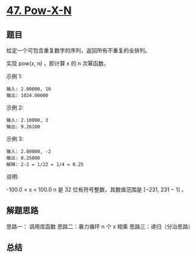 # [47. Pow-X-N](https://leetcode-cn.com/problems/powx-n/)

## 题目
给定一个可包含重复数字的序列，返回所有不重复的全排列。

实现 pow(x, n) ，即计算 x 的 n 次幂函数。

示例 1:

```
输入: 2.00000, 10
输出: 1024.00000
```

示例 2:

```
输入: 2.10000, 3
输出: 9.26100
```


示例 3:

```
输入: 2.00000, -2
输出: 0.25000
解释: 2-2 = 1/22 = 1/4 = 0.25
```


说明:

-100.0 < x < 100.0
n 是 32 位有符号整数，其数值范围是 [−231, 231 − 1] 。



## 解题思路

思路一： 调用库函数
思路二：暴力循环 n 个 x 相乘
思路三：递归（分治思路）


## 总结